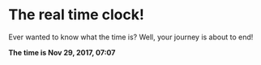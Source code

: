 # The real time clock!

Ever wanted to know what the time is? Well, your journey is about to end!

**The time is Nov 29, 2017, 07:07**